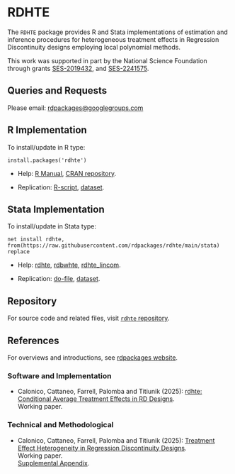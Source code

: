 # RDHTE

The `RDHTE` package provides R and Stata implementations of estimation and inference procedures for heterogeneous treatment effects in Regression Discontinuity designs employing local polynomial methods.

This work was supported in part by the National Science Foundation through grants [SES-2019432](https://www.nsf.gov/awardsearch/showAward?AWD_ID=2019432), and [SES-2241575](https://www.nsf.gov/awardsearch/showAward?AWD_ID=2241575).

## Queries and Requests

Please email: [rdpackages@googlegroups.com](mailto:rdpackages@googlegroups.com)


## R Implementation

To install/update in R type:
```
install.packages('rdhte')
```

- Help: [R Manual](https://cran.r-project.org/web/packages/rdhte/rdhte.pdf), [CRAN repository](https://cran.r-project.org/package=rdhte).

- Replication: [R-script](https://github.com/rdpackages/rdhte/blob/main/R/rdhte_illustration.R), [dataset](https://github.com/rdpackages/rdhte/blob/main/R/rdhte_dataset.csv).


## Stata Implementation

To install/update in Stata type:
```
net install rdhte, from(https://raw.githubusercontent.com/rdpackages/rdhte/main/stata) replace
```

- Help: [rdhte](https://github.com/rdpackages/rdhte/blob/main/stata/rdhte.pdf), [rdbwhte](https://github.com/rdpackages/rdhte/blob/main/stata/rdbwhte.pdf), [rdhte_lincom](https://github.com/rdpackages/rdhte/blob/main/stata/rdhte_lincom.pdf).

- Replication: [do-file](https://github.com/rdpackages/rdhte/blob/main/stata/rdhte_illustration.do), [dataset](https://github.com/rdpackages/rdhte/blob/main/stata/rdhte_dataset.dta).


## Repository

For source code and related files, visit [`rdhte` repository](https://github.com/rdpackages/rdhte/).


## References

For overviews and introductions, see [rdpackages website](https://rdpackages.github.io).

### Software and Implementation

- Calonico, Cattaneo, Farrell, Palomba and Titiunik (2025): [rdhte: Conditional Average Treatment Effects in RD Designs](https://rdpackages.github.io/references/Calonico-Cattaneo-Farrell-Palomba-Titiunik_2025_Stata.pdf).<br>
Working paper.

### Technical and Methodological

- Calonico, Cattaneo, Farrell, Palomba and Titiunik (2025): [Treatment Effect Heterogeneity in Regression Discontinuity Designs](https://rdpackages.github.io/references/Calonico-Cattaneo-Farrell-Palomba-Titiunik_2025_HTERD.pdf).<br>
Working paper.<br>
[Supplemental Appendix](https://rdpackages.github.io/references/Calonico-Cattaneo-Farrell-Palomba-Titiunik_2025_HTERD--Supplement.pdf).


<br><br>
